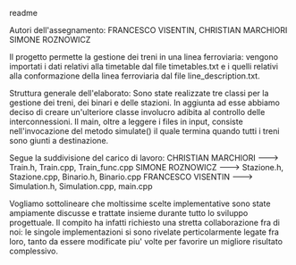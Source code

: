 readme


Autori dell'assegnamento:
FRANCESCO VISENTIN,	
CHRISTIAN MARCHIORI
SIMONE ROZNOWICZ

Il progetto permette la gestione dei treni in una linea ferroviaria: vengono importati i dati relativi alla timetable
dal file timetables.txt e i quelli relativi alla conformazione della linea ferroviaria dal file line_description.txt.

Struttura generale dell'elaborato:
Sono state realizzate tre classi per la gestione dei treni, dei binari e delle stazioni. In aggiunta ad esse abbiamo deciso di creare 
un'ulteriore classe involucro adibita al controllo delle interconnessioni. 
Il main, oltre a leggere i files in input, consiste nell'invocazione del metodo simulate() il quale termina quando tutti i treni sono giunti a destinazione. 


Segue la suddivisione del carico di lavoro:
CHRISTIAN MARCHIORI ---> Train.h,  Train.cpp,  Train_func.cpp
SIMONE ROZNOWICZ    ---> Stazione.h,  Stazione.cpp,  Binario.h,  Binario.cpp
FRANCESCO VISENTIN  ---> Simulation.h,  Simulation.cpp,  main.cpp

Vogliamo sottolineare che moltissime scelte implementative sono state ampiamente discusse e trattate insieme durante tutto lo sviluppo progettuale.
Il compito ha infatti richiesto una stretta collaborazione fra di noi: le singole implementazioni 
si sono rivelate perticolarmente legate fra loro, tanto da essere modificate piu' volte per favorire un migliore risultato complessivo.
